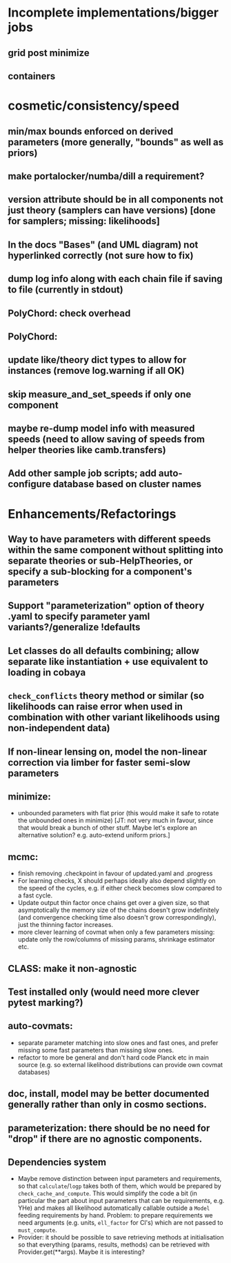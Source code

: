# Incomplete implementations/bigger jobs

## grid post minimize
## containers

# cosmetic/consistency/speed

## min/max bounds enforced on derived parameters (more generally, "bounds" as well as priors)
## make portalocker/numba/dill a requirement?
## version attribute should be in all components not just theory (samplers can have versions) [done for samplers; missing: likelihoods]
## In the docs "Bases" (and UML diagram) not hyperlinked correctly (not sure how to fix)
## dump log info along with each chain file if saving to file (currently in stdout)
## PolyChord: check overhead
## PolyChord: 
## update like/theory dict types to allow for instances (remove log.warning if all OK)
## skip measure_and_set_speeds if only one component
## maybe re-dump model info with measured speeds (need to allow saving of speeds from helper theories like camb.transfers)
## Add other sample job scripts; add auto-configure database based on cluster names

# Enhancements/Refactorings

## Way to have parameters with different speeds within the same component without splitting into separate theories or sub-HelpTheories, or specify a sub-blocking for a component's parameters
## Support "parameterization" option of theory .yaml to specify parameter yaml variants?/generalize !defaults
## Let classes do all defaults combining; allow separate like instantiation + use equivalent to loading in cobaya
## `check_conflicts` theory method or similar (so likelihoods can raise error when used in combination with other variant likelihoods using non-independent data)
## If non-linear lensing on, model the non-linear correction via limber for faster semi-slow parameters
## minimize:
+ unbounded parameters with flat prior (this would make it safe to rotate the unbounded ones in minimize) [JT: not very much in favour, since that would break a bunch of other stuff. Maybe let's explore an alternative solution? e.g. auto-extend uniform priors.]
## mcmc:
* finish removing .checkpoint in favour of updated.yaml and .progress
* For learning checks, X should perhaps ideally also depend slightly on the speed of the cycles, e.g. if either check becomes slow compared to a fast cycle.
* Update output thin factor once chains get over a given size, so that asymptotically the memory size of the chains doesn't grow indefinitely (and convergence checking time also doesn't grow correspondingly), just the thinning factor increases.
* more clever learning of covmat when only a few parameters missing: update only the row/columns of missing params, shrinkage estimator etc.
## CLASS: make it non-agnostic
## Test installed only (would need more clever pytest marking?)
## auto-covmats:
+ separate parameter matching into slow ones and fast ones, and prefer missing some fast parameters than missing slow ones.
+ refactor to more be general and don't hard code Planck etc in main source (e.g. so external likelihood distributions can provide own covmat databases)
## doc, install, model may be better documented generally rather than only in cosmo sections.
## parameterization: there should be no need for "drop" if there are no agnostic components.
## Dependencies system
* Maybe remove distinction between input parameters and requirements, so that `calculate`/`logp` takes both of them, which would be prepared by `check_cache_and_compute`. This would simplify the code a bit (in particular the part about input parameters that can be requirements, e.g. YHe) and makes all likelihood automatically callable outside a `Model` feeding requirements by hand. Problem: to prepare requirements we need arguments (e.g. units, `ell_factor` for Cl's) which are not passed to `must_compute`.
* Provider: it should be possible to save retrieving methods at initialisation so that everything (params, results, methods) can be retrieved with Provider.get(**args). Maybe it is interesting?
